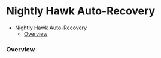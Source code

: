 # Nightly Hawk Auto-Recovery #

- [Nightly Hawk Auto-Recovery](#nightly-hawk-auto-recovery)
    - [Overview](#overview)


### Overview




